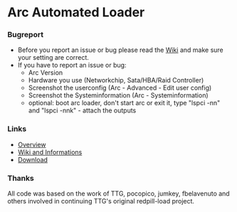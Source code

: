 # Arc Automated Loader

### Bugreport

- Before you report an issue or bug please read the <a href="https://github.com/AuxXxilium/AuxXxilium/wiki">Wiki</a> and make sure your setting are correct.
- If you have to report an issue or bug:
    - Arc Version
    - Hardware you use (Networkchip, Sata/HBA/Raid Controller)
    - Screenshot the userconfig (Arc - Advanced - Edit user config)
    - Screenshot the Systeminformation (Arc - Systeminformation)
    - optional: boot arc loader, don't start arc or exit it, type "lspci -nn" and "lspci -nnk" - attach the outputs

### Links

- <a href="https://github.com/AuxXxilium">Overview</a>
- <a href="https://github.com/AuxXxilium/AuxXxilium/wiki">Wiki and Informations</a>
- <a href="https://github.com/AuxXxilium/arc/releases/latest">Download</a>

### Thanks
All code was based on the work of TTG, pocopico, jumkey, fbelavenuto and others involved in continuing TTG's original redpill-load project.
